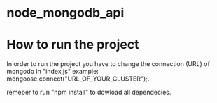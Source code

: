 # node_mongodb_api
# How to run the project
In order to run the project you have to change the connection (URL) of mongodb in "index.js" example: mongoose.connect("URL_OF_YOUR_CLUSTER");.

remeber to run "npm install" to dowload all dependecies.
